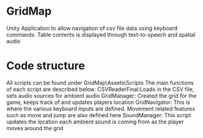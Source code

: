 # GridMap
Unity Application to allow navigation of csv file data using keyboard commands. Table contents is displayed through text-to-speech and spatial audio

# Code structure
All scripts can be found under GridMap\Assets\Scripts
The main functions of each script are described below:
CSVReaderFinal:Loads in the CSV file, sets audio sources for ambient audio
GridManager: Created the grid for the game, keeps track of and updates players location
GridNavigator: This is where the various keyboard inputs are defined. Movement related features such as move and jump are also defined here
SoundManager: This script updates the location each ambient sound is coming from as the player moves around the grid
